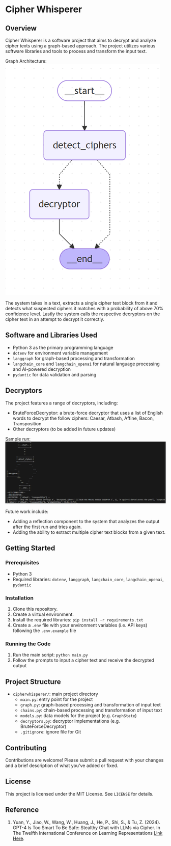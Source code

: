 # Cipher Whisperer

## Overview

Cipher Whisperer is a software project that aims to decrypt and analyze cipher texts using a graph-based approach. The project utilizes various software libraries and tools to process and transform the input text.

Graph Architecture:
![Graph Architecture](architecture.png)

The system takes in a text, extracts a single cipher text block from it and detects what suspected ciphers it matches with a probability of above 70% confidence level. Lastly the system calls the respective decryptors on the cipher text in an attempt to decrypt it correctly. 

## Software and Libraries Used

* Python 3 as the primary programming language
* `dotenv` for environment variable management
* `langgraph` for graph-based processing and transformation
* `langchain_core` and `langchain_openai` for natural language processing and AI-powered decryption
* `pydantic` for data validation and parsing

## Decryptors

The project features a range of decryptors, including:

* BruteForceDecryptor: a brute-force decryptor that uses a list of English words to decrypt the follow ciphers: Caesar, Atbash, Affine, Bacon, Transposition
* Other decryptors (to be added in future updates)

Sample run:
![Sample run](sample-run.png)

Future work include:

* Adding a reflection component to the system that analyzes the output after the first run and tries again.
* Adding the ability to extract multiple cipher text blocks from a given text.

## Getting Started

### Prerequisites

* Python 3
* Required libraries: `dotenv`, `langgraph`, `langchain_core`, `langchain_openai`, `pydantic`

### Installation

1. Clone this repository.
2. Create a virtual environment.
3. Install the required libraries: `pip install -r requirements.txt`
4. Create a `.env` file with your environment variables (i.e. API keys) following the `.env.example` file

### Running the Code

1. Run the main script: `python main.py`
2. Follow the prompts to input a cipher text and receive the decrypted output

## Project Structure

* `cipherwhisperer/`: main project directory
	+ `main.py`: entry point for the project
	+ `graph.py`: graph-based processing and transformation of input text
	+ `chains.py`: chain-based processing and transformation of input text
	+ `models.py`: data models for the project (e.g. `GraphState`)
	+ `decryptors.py`: decryptor implementations (e.g. BruteForceDecryptor)
	+ `.gitignore`: ignore file for Git

## Contributing

Contributions are welcome! Please submit a pull request with your changes and a brief description of what you've added or fixed.

## License

This project is licensed under the MIT License. See `LICENSE` for details.

## Reference
1. Yuan, Y., Jiao, W., Wang, W., Huang, J., He, P., Shi, S., & Tu, Z. (2024). GPT-4 Is Too Smart To Be Safe: Stealthy Chat with LLMs via Cipher. In The Twelfth International Conference on Learning Representations [Link Here](https://openreview.net/forum?id=MbfAK4s61A). 